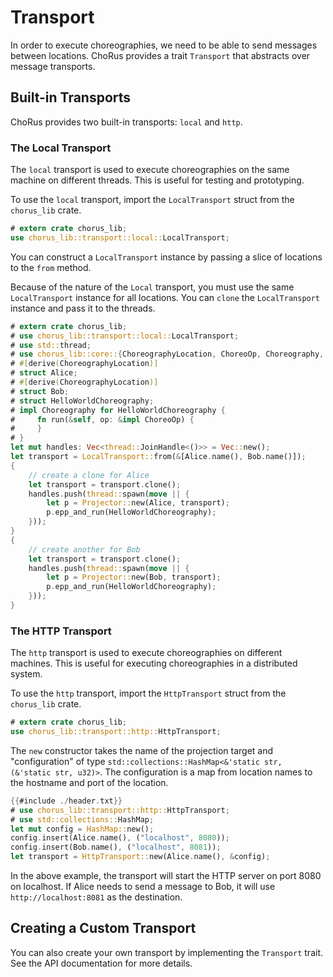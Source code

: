 # Transport

In order to execute choreographies, we need to be able to send messages between locations. ChoRus provides a trait `Transport` that abstracts over message transports.

## Built-in Transports

ChoRus provides two built-in transports: `local` and `http`.

### The Local Transport

The `local` transport is used to execute choreographies on the same machine on different threads. This is useful for testing and prototyping.

To use the `local` transport, import the `LocalTransport` struct from the `chorus_lib` crate.

```rust
# extern crate chorus_lib;
use chorus_lib::transport::local::LocalTransport;
```

You can construct a `LocalTransport` instance by passing a slice of locations to the `from` method.

Because of the nature of the `Local` transport, you must use the same `LocalTransport` instance for all locations. You can `clone` the `LocalTransport` instance and pass it to the threads.

```rust
# extern crate chorus_lib;
# use chorus_lib::transport::local::LocalTransport;
# use std::thread;
# use chorus_lib::core::{ChoreographyLocation, ChoreoOp, Choreography, Projector};
# #[derive(ChoreographyLocation)]
# struct Alice;
# #[derive(ChoreographyLocation)]
# struct Bob;
# struct HelloWorldChoreography;
# impl Choreography for HelloWorldChoreography {
#     fn run(&self, op: &impl ChoreoOp) {
#     }
# }
let mut handles: Vec<thread::JoinHandle<()>> = Vec::new();
let transport = LocalTransport::from(&[Alice.name(), Bob.name()]);
{
    // create a clone for Alice
    let transport = transport.clone();
    handles.push(thread::spawn(move || {
        let p = Projector::new(Alice, transport);
        p.epp_and_run(HelloWorldChoreography);
    }));
}
{
    // create another for Bob
    let transport = transport.clone();
    handles.push(thread::spawn(move || {
        let p = Projector::new(Bob, transport);
        p.epp_and_run(HelloWorldChoreography);
    }));
}
```

### The HTTP Transport

The `http` transport is used to execute choreographies on different machines. This is useful for executing choreographies in a distributed system.

To use the `http` transport, import the `HttpTransport` struct from the `chorus_lib` crate.

```rust
# extern crate chorus_lib;
use chorus_lib::transport::http::HttpTransport;
```

The `new` constructor takes the name of the projection target and "configuration" of type `std::collections::HashMap<&'static str, (&'static str, u32)>`. The configuration is a map from location names to the hostname and port of the location.

```rust
{{#include ./header.txt}}
# use chorus_lib::transport::http::HttpTransport;
# use std::collections::HashMap;
let mut config = HashMap::new();
config.insert(Alice.name(), ("localhost", 8080));
config.insert(Bob.name(), ("localhost", 8081));
let transport = HttpTransport::new(Alice.name(), &config);
```

In the above example, the transport will start the HTTP server on port 8080 on localhost. If Alice needs to send a message to Bob, it will use `http://localhost:8081` as the destination.

## Creating a Custom Transport

You can also create your own transport by implementing the `Transport` trait. See the API documentation for more details.
